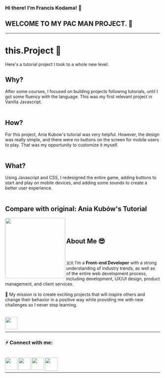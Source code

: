 ### Hi there! I'm Francis Kodama! 👋

## WELCOME TO MY PAC MAN PROJECT. 👻

<hr />

# this.Project 📖

Here's a tutorial project I took to a whole new level.

## Why?

After some courses, I focused on building projects following tutorials, until I got some fluency with the language. This was my first relevant project in Vanilla Javascript.
</br>
</br>

## How?

For this project, Ania Kubow's tutorial was very helpful. However, the design was really simple, and there were no buttons on the screen for mobile users to play. That was my opportunity to customize it myself.
</br>
</br>

## What?

Using Javascript and CSS, I redesigned the entire game, adding buttons to start and play on mobile devices, and adding some sounds to create a better user experience.
</br>
</br>

## Compare with original: Ania Kubów's Tutorial

<a href="https://www.youtube.com/watch?v=CeUGlSl2i4Q&t=45s" target="_blank">
<img align="left" width="196px" src="https://www.fkodama.com/_permanent-files/git/youtube.svg"  />
</a>
</br>
</br>

## About Me 😎

<br />

🇧🇷 I’m a **Front-end Developer** with a strong understanding of industry trends, as well as of the entire web development process, including development, UX/UI design, product management, and client services.
</br>
</br>
🚀 My mission is to create exciting projects that will inspire others and change their behavior in a positive way while providing me with new challenges so I never stop learning.
</br>
</br>

<a href="https://www.fkodama.com/" target="_blank">
<img align="left" width="40px" src="https://www.fkodama.com/_permanent-files/git/portfolio.svg"  />
</a>

</br>
</br>

<hr />

### ⚡ Connect with me:

<br />
<a href="https://www.fkodama.com/" target="_blank">
<img align="left" width="40px" src="https://www.fkodama.com/_permanent-files/git/website.svg"  />
</a>

<a href="https://www.linkedin.com/in/kodama/" target="_blank">
  <img align="left" width="40px" src="https://www.fkodama.com/_permanent-files/git/linkedin.svg"  />
</a>
<a href="https://www.instagram.com" target="_blank">
  <img align="left" width="40px" src="https://www.fkodama.com/_permanent-files/git/instagram.svg"  />
</a>
<a href="mailto:fk@fkodama.com">
  <img align="left" width="43px" src="https://www.fkodama.com/_permanent-files/git/email.svg" />
</a>

</br>
</br>
<hr />

